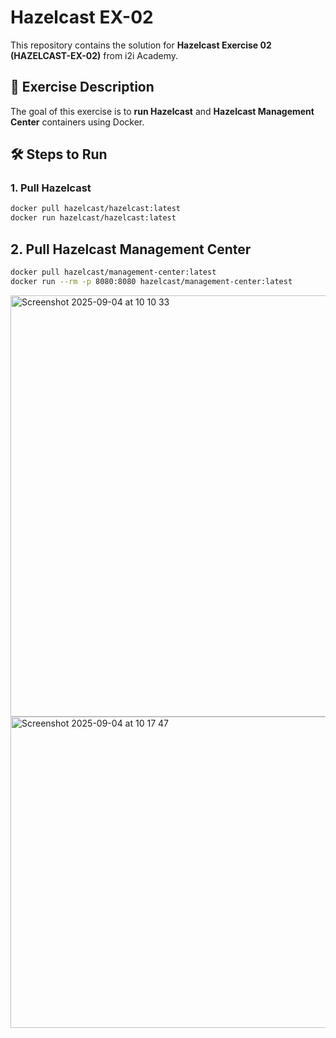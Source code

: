 # Hazelcast EX-02

This repository contains the solution for **Hazelcast Exercise 02 (HAZELCAST-EX-02)** from i2i Academy.

## 🚀 Exercise Description
The goal of this exercise is to **run Hazelcast** and **Hazelcast Management Center** containers using Docker.

## 🛠️ Steps to Run

### 1. Pull Hazelcast
```bash
docker pull hazelcast/hazelcast:latest
docker run hazelcast/hazelcast:latest
```
## 2. Pull Hazelcast Management Center
```bash
docker pull hazelcast/management-center:latest
docker run --rm -p 8080:8080 hazelcast/management-center:latest
```

<img width="1512" height="674" alt="Screenshot 2025-09-04 at 10 10 33" src="https://github.com/user-attachments/assets/f3b020f1-2091-42ac-a3df-aa65626e983b" />
<img width="1506" height="498" alt="Screenshot 2025-09-04 at 10 17 47" src="https://github.com/user-attachments/assets/aeecac5d-cccd-4935-8b01-923ee1f16ce0" />
